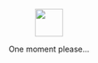 <div align="center">
  <br>
  <a href="https://github.com/farhanghaisani/"><img src="https://github.githubassets.com/images/mona-loading-dark.gif" width="50" height="50"></a>
  <p>One moment please...</p>
  <br>
  <br>
</a>
